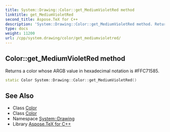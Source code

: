 ```yaml
---
title: System::Drawing::Color::get_MediumVioletRed method
linktitle: get_MediumVioletRed
second_title: Aspose.TeX for C++
description: 'System::Drawing::Color::get_MediumVioletRed method. Returns a color whose ARGB value in hexadecimal notation is #FFC71585 in C++.'
type: docs
weight: 11200
url: /cpp/system.drawing/color/get_mediumvioletred/
---
```

## Color::get_MediumVioletRed method


Returns a color whose ARGB value in hexadecimal notation is #FFC71585.

```cpp
static Color System::Drawing::Color::get_MediumVioletRed()
```

## See Also

* Class [Color](../)
* Class [Color](../)
* Namespace [System::Drawing](../../)
* Library [Aspose.TeX for C++](../../../)

